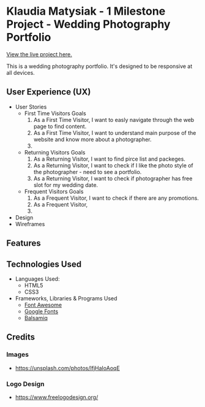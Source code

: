 # Klaudia Matysiak - 1 Milestone Project - Wedding Photography Portfolio

[View the live project here.](http://google.com/)

This is a wedding photography portfolio. It's designed to be responsive at all devices.

## User Experience (UX)
* User Stories
    - First Time Visitors Goals
        1. As a First Time Visitor, I want to easly navigate through the web page to find content.
        2. As a First Time Visitor, I want to understand main purpose of the website and know more about a photographer.
        3.
    - Returning Visitors Goals
        1. As a Returning Visitor, I want to find pirce list and packeges.
        2. As a Returning Visitor, I want to check if I like the photo style of the photographer - need to see a portfolio. 
        3. As a Returning Visitor, I want to check if photographer has free slot for my wedding date.
    - Frequent Visitors Goals
        1. As a Frequent Visitor, I want to check if there are any promotions.
        2. As a Frequent Visitor, 
        3.
* Design
* Wireframes

## Features

## Technologies Used
* Languages Used:
    - HTML5
    - CSS3
* Frameworks, Libraries & Programs Used
    - [Font Awesome](https://cdnjs.com/libraries/font-awesome) 
    - [Google Fonts](https://fonts.google.com/)
    - [Balsamiq](https://balsamiq.com/)

## Credits
### Images
* https://unsplash.com/photos/IfjHaIoAoqE
### Logo Design
* https://www.freelogodesign.org/

